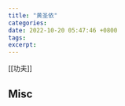 ```yaml
---
title: "黄圣依"
categories: 
date: 2022-10-20 05:47:46 +0800
tags: 
excerpt: 
---
```





[[功夫]]





## Misc


